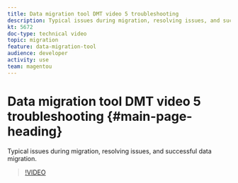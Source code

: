 ```yaml
---
title: Data migration tool DMT video 5 troubleshooting
description: Typical issues during migration, resolving issues, and successful data migration.
kt: 5672
doc-type: technical video
topic: migration
feature: data-migration-tool
audience: developer
activity: use
team: magentou
---
```


# Data migration tool DMT video 5 troubleshooting {#main-page-heading}

Typical issues during migration, resolving issues, and successful data migration.

>[!VIDEO](https://video.tv.adobe.com/v/35826?quality=12&learn=on)